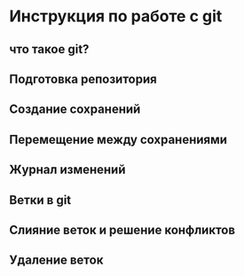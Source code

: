 # Инструкция по работе с git

## что такое git?


## Подготовка репозитория

## Создание сохранений

## Перемещение между сохранениями

## Журнал изменений

## Ветки в git 

## Слияние веток и решение конфликтов

## Удаление веток